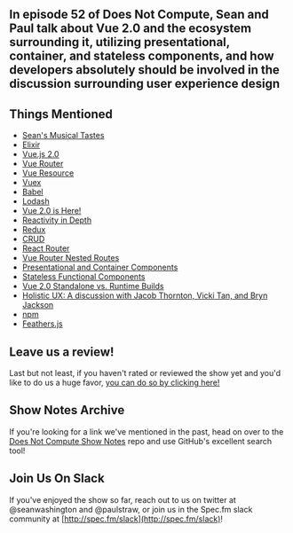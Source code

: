 In episode 52 of Does Not Compute, Sean and Paul talk about Vue 2.0 and the ecosystem surrounding it, utilizing presentational, container, and stateless components, and how developers absolutely should be involved in the discussion surrounding user experience design
---

## Things Mentioned

* [Sean's Musical Tastes](http://www.last.fm/user/seanwwashington)
* [Elixir](http://elixir-lang.org/)
* [Vue.js 2.0](http://vuejs.org/)
* [Vue Router](https://github.com/vuejs/vue-router)
* [Vue Resource](https://github.com/vuejs/vue-resource)
* [Vuex](https://github.com/vuejs/vuex)
* [Babel](https://babeljs.io/)
* [Lodash](https://lodash.com/)
* [Vue 2.0 is Here!](https://medium.com/the-vue-point/vue-2-0-is-here-ef1f26acf4b8)
* [Reactivity in Depth](http://vuejs.org/guide/reactivity.html)
* [Redux](https://github.com/reactjs/redux)
* [CRUD](https://en.wikipedia.org/wiki/Create,_read,_update_and_delete)
* [React Router](https://github.com/ReactTraining/react-router)
* [Vue Router Nested Routes](http://router.vuejs.org/en/essentials/nested-routes.html)
* [Presentational and Container Components](https://medium.com/@dan_abramov/smart-and-dumb-components-7ca2f9a7c7d0#.mav278kzk)
* [Stateless Functional Components](https://facebook.github.io/react/docs/reusable-components.html#stateless-functions)
* [Vue 2.0 Standalone vs. Runtime Builds](https://github.com/vuejs/vue/wiki/Vue-2.0-RC-Starter-Resources#standalone-vs-runtime-builds)
* [Holistic UX: A discussion with Jacob Thornton, Vicki Tan, and Bryn Jackson](https://www.eventbrite.com/e/holistic-ux-a-discussion-with-jacob-thornton-vicki-tan-and-bryn-jackson-tickets-27716065498)
* [npm](https://www.npmjs.com/)
* [Feathers.js](http://feathersjs.com/)

## Leave us a review!

Last but not least, if you haven't rated or reviewed the show yet and you'd like to do us a huge favor, [you can do so by clicking here!](https://itunes.apple.com/us/podcast/does-not-compute/id1048731980?mt=2)

## Show Notes Archive

If you're looking for a link we've mentioned in the past, head on over to the [Does Not Compute Show Notes](https://github.com/seanwash/dnccast-show-notes) repo and use GitHub's excellent search tool!

## Join Us On Slack

If you've enjoyed the show so far, reach out to us on twitter at @seanwashington and @paulstraw, or join us in the Spec.fm slack community at [http://spec.fm/slack](http://spec.fm/slack)!
